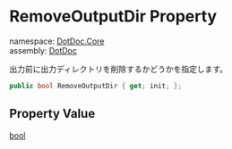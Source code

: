 ﻿# RemoveOutputDir Property

namespace: [DotDoc\.Core](../../DotDoc.Core.md)<br />
assembly: [DotDoc](../../../DotDoc.md)

出力前に出力ディレクトリを削除するかどうかを指定します。

```csharp
public bool RemoveOutputDir { get; init; };
```

## Property Value

[bool](https://docs.microsoft.com/dotnet/api/System.Boolean)

